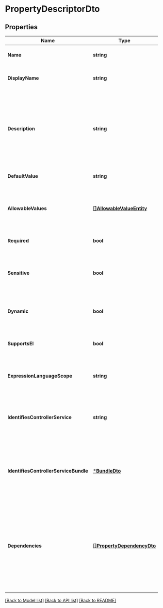 # PropertyDescriptorDto

## Properties
Name | Type | Description | Notes
------------ | ------------- | ------------- | -------------
**Name** | **string** | The name for the property. | [optional] [default to null]
**DisplayName** | **string** | The human readable name for the property. | [optional] [default to null]
**Description** | **string** | The description for the property. Used to relay additional details to a user or provide a mechanism of documenting intent. | [optional] [default to null]
**DefaultValue** | **string** | The default value for the property. | [optional] [default to null]
**AllowableValues** | [**[]AllowableValueEntity**](AllowableValueEntity.md) | Allowable values for the property. If empty then the allowed values are not constrained. | [optional] [default to null]
**Required** | **bool** | Whether the property is required. | [optional] [default to null]
**Sensitive** | **bool** | Whether the property is sensitive and protected whenever stored or represented. | [optional] [default to null]
**Dynamic** | **bool** | Whether the property is dynamic (user-defined). | [optional] [default to null]
**SupportsEl** | **bool** | Whether the property supports expression language. | [optional] [default to null]
**ExpressionLanguageScope** | **string** | Scope of the Expression Language evaluation for the property. | [optional] [default to null]
**IdentifiesControllerService** | **string** | If the property identifies a controller service this returns the fully qualified type. | [optional] [default to null]
**IdentifiesControllerServiceBundle** | [***BundleDto**](BundleDTO.md) | If the property identifies a controller service this returns the bundle of the type, null otherwise. | [optional] [default to null]
**Dependencies** | [**[]PropertyDependencyDto**](PropertyDependencyDTO.md) | A list of dependencies that must be met in order for this Property to be relevant. If any of these dependencies is not met, the property described by this Property Descriptor is not relevant. | [optional] [default to null]

[[Back to Model list]](../README.md#documentation-for-models) [[Back to API list]](../README.md#documentation-for-api-endpoints) [[Back to README]](../README.md)


